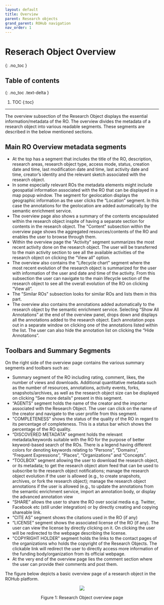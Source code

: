 ```yaml
---
layout: default
title: Overview
parent: Research objects
grand_parent: ROHub navigation
nav_order: 1
---
```


# Reserach Object Overview
{: .no_toc }
## Table of contents
{: .no_toc .text-delta }

1. TOC
{:toc}

---

The overview subsection of the Research Object displays the essential information/metadata of the RO. The overview divides the metadata of a research object into various readable segments. These segments are described in the below mentioned sections.

## Main RO Overview metadata segments
* At the top has a segment that includes the title of the RO, description, research areas, research object type, access mode, status,  creation date and time, last modification date and time, last activity date and time, creator’s identity and the relevant sketch associated with the research object.
* In some especially relevant ROs the metadata elements might include geospatial information associated with the RO that can be displayed in a map popup window. The segment for geolocation displays the geographic information as the user clicks the “Location” segment.  In this case the annotations for the geolocation are added automatically by the semantic enrichment service.
* The overview page also shows a summary of the contents encapsulated within the research object inspite of having a separate section for contents in the research object. The "Content" subsection within the overview page shows the aggregated resources/contents of the RO and enables the user to browse through them.
* Within the overview page the "Activity" segment summarizes the most recent activity done on the research object. The user will be transferred to the main activity section to see all the available activities of the research object on clicking the “View all” option.
* The overview also contains the "Lifecycle chart" segment where the most recent evolution of the research object is summarized for the user with information of the user and date and time of the activity. From this subsection the user can navigate to the main lifecycle section of the research object to see all the overall evolution of the RO on clicking “View all”.
* The "Similar ROs" subsection looks for similar ROs and lists them in this part.
* The overview also contains the annotations added automatically to the research object by the semantic enrichment service. Selecting “Show All Annotations” at the end of the overview panel, drops down and displays all the annotations added to the research object. Each annotation pops out in a separate window on clicking one of the annotations listed within the list. The user can also hide the annotation list on clicking the “Hide Annotations”.

## Toolbars and Summary Segments
On the right side of the overview page contains the various summary segments and toolbars such as:
   * Summary segment of the RO including rating, comment, likes, the number of views and downloads. Additional quantitative metadata such as the number of resources, annotations, activity events, forks, snapshots/archives, as well as the research object size can be displayed on clicking “See more details” present in this segment.
   * “AGENTS” segment holds the name of the creator and the importer associated with the Research Object. The user can click on the name of the creator and navigate to the user profile from this segment.
   * "COMPLETENESS" shows the status of the quality of the RO in regard to its percentage of completeness. This is a status bar which shows the percentage of the RO quality.
   * “DISCOVERED METADATA” segment holds the relevant metadata/keywords suitable with the RO for the purpose of better keyword-based search of the ROs. There is a legend having different colors for denoting keywords relating to “Persons”, “Domains”, “Frequent Expressions”, “Places”, “Organizations” and “Concepts”.
   * “TOOLBOX” segment allowing the user to download the research object, or its metadata; to get the research object atom feed that can be used to subscribe to the research object notifications; manage the research object evolution if the user is allowed (e.g., to create snapshots, archives, or fork the research object); manage the research object annotations if the user is allowed (e.g., to update the annotations from the semantic enrichment service, import an annotation body, or display the advanced annotation view
   * “SHARE” allows the user to share the RO over social media e.g. Twitter, Facebook etc (still under integration) or by directly creating and copying shareable link.
   * “CITE AS” segment shows the citations used in the RO (if any)
   * “LICENSE” segment shows the associated license of the RO (if any). The user can view the license by directly clicking on it. On clicking the user will be redirected to the webpage describing the license.
   * "COPYRIGHT HOLDER" segment holds the links to the contact pages of the organizations who holds the copyright of the Research Objects. The clickable link will redirect the user to directly access more information of the funding body/organization from its official webpage.
   * At the very end of the overview page lies the comment section where the user can provide their comments and post them.  

The figure below depicts a basic overview page of a research object in the ROHub platform.


<p align="center"> <img src="https://box.psnc.pl/f/5041099ea4/?raw=1"> </p>
<div align="center"> Figure 1: Research Object overview page </div>
